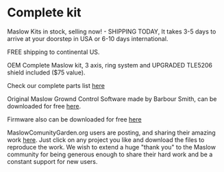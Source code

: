 # Complete kit

Maslow Kits in stock, selling now! - SHIPPING TODAY, It takes 3-5 days to arrive at your doorstep in USA or 6-10 days international.

FREE shipping to continental US.

OEM Complete Maslow kit, 3 axis, ring system and UPGRADED TLE5206 shield included ($75 value).

Check our complete parts list [here](https://www.eastbaysource.com/products/original-maslow-kit-oem)

Original Maslow Grownd Control Software made by Barbour Smith, can be downloaded for free [here](https://github.com/MaslowCNC/GroundControl/releases).

Firmware also can be downloaded for free [here](https://github.com/MaslowCNC/Firmware/releases/)

MaslowComunityGarden.org users are posting, and sharing their amazing work [here](http://maslowcommunitygarden.org/index.html). Just click on any project you like and download the files to reproduce the work. We wish to extend a huge "thank you" to the Maslow community for being generous enough to share their hard work and be a constant support for new users. 


